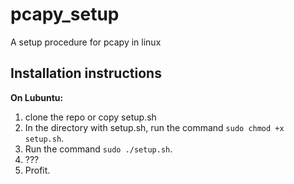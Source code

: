 # pcapy_setup
A setup procedure for pcapy in linux

## Installation instructions

**On Lubuntu:**  
1. clone the repo or copy setup.sh
2. In the directory with setup.sh, run the command `sudo chmod +x setup.sh`.
3. Run the command `sudo ./setup.sh`.
4. ???
5. Profit.
